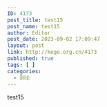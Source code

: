 ```yaml
---
ID: 4173
post_title: test15
post_name: test15
author: Editor
post_date: 2023-09-02 17:09:47
layout: post
link: http://kege.org.cn/4173
published: true
tags: [ ]
categories:
  - 别论
---
```

test15